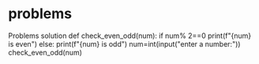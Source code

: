 # problems
Problems solution 
def check_even_odd(num):
   if num% 2==0
        print(f"{num} is even")
   else:
      print(f"{num} is odd")
num=int(input("enter a number:"))
check_even_odd(num)
